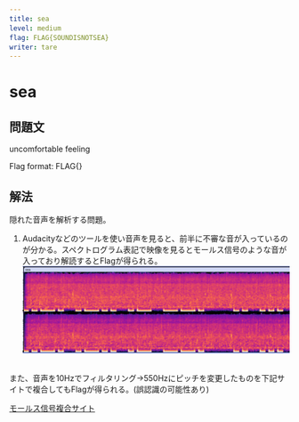 ```yaml
---
title: sea
level: medium
flag: FLAG{SOUNDISNOTSEA}
writer: tare
---
```


# sea

## 問題文

uncomfortable feeling

Flag format: FLAG{}

## 解法
隠れた音声を解析する問題。<br>

1. Audacityなどのツールを使い音声を見ると、前半に不審な音が入っているのが分かる。スペクトログラム表記で映像を見るとモールス信号のような音が入っており解読するとFlagが得られる。![](./img/step1.png)

<br>
また、音声を10Hzでフィルタリング→550Hzにピッチを変更したものを下記サイトで複合してもFlagが得られる。(誤認識の可能性あり)

[モールス信号複合サイト](https://morsecode.world/international/decoder/audio-decoder-adaptive.html)